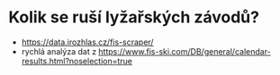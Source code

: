 # Kolik se ruší lyžařských závodů?
- https://data.irozhlas.cz/fis-scraper/ 
- rychlá analýza dat z https://www.fis-ski.com/DB/general/calendar-results.html?noselection=true